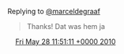 Replying to [@marceldegraaf](https://twitter.com/marceldegraaf/status/14900598698)

> Thanks\! Dat was hem ja

<img src="../../media/tweet.ico" width="12" /> [Fri May 28 11:51:11 +0000 2010](https://twitter.com/DromerDenker/status/14900901931)